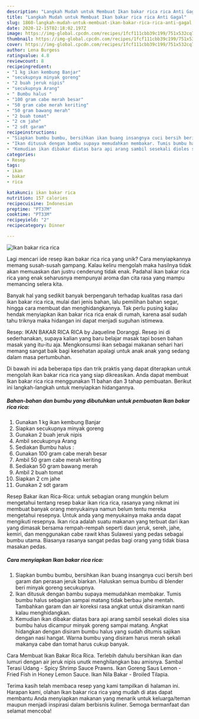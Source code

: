 ```yaml
---
description: "Langkah Mudah untuk Membuat Ikan bakar rica rica Anti Gagal"
title: "Langkah Mudah untuk Membuat Ikan bakar rica rica Anti Gagal"
slug: 1860-langkah-mudah-untuk-membuat-ikan-bakar-rica-rica-anti-gagal
date: 2020-12-15T02:18:02.197Z
image: https://img-global.cpcdn.com/recipes/1fcf111cbb39c199/751x532cq70/ikan-bakar-rica-rica-foto-resep-utama.jpg
thumbnail: https://img-global.cpcdn.com/recipes/1fcf111cbb39c199/751x532cq70/ikan-bakar-rica-rica-foto-resep-utama.jpg
cover: https://img-global.cpcdn.com/recipes/1fcf111cbb39c199/751x532cq70/ikan-bakar-rica-rica-foto-resep-utama.jpg
author: Lena Burgess
ratingvalue: 4.8
reviewcount: 8
recipeingredient:
- "1 kg ikan kembung Banjar"
- "secukupnya minyak goreng"
- "2 buah jeruk nipis"
- "secukupnya Arang"
- " Bumbu halus "
- "100 gram cabe merah besar"
- "50 gram cabe merah keriting"
- "50 gram bawang merah"
- "2 buah tomat"
- "2 cm jahe"
- "2 sdt garam"
recipeinstructions:
- "Siapkan bumbu bumbu, bersihkan ikan buang insangnya cuci bersih beri garam dan perasan jeruk biarkan. Haluskan semua bumbu di blender beri minyak goreng secukupnya."
- "Ikan ditusuk dengan bambu supaya memudahkan membakar. Tumis bumbu halus sebagian sampai matang tidak berbau jahe mentah. Tambahkan garam dan air koreksi rasa angkat untuk disiramkan nanti kalau menghidangkan."
- "Kemudian ikan dibakar diatas bara api arang sambil sesekali dioles sisa bumbu halus dicampur minyak goreng sampai matang. Angkat hidangkan dengan disiram bumbu halus yang sudah ditumis sajikan dengan nasi hangat. Warna bumbu yang disiram harus merah sekali makanya cabe dan tomat harus cukup banyak."
categories:
- Resep
tags:
- ikan
- bakar
- rica

katakunci: ikan bakar rica 
nutrition: 157 calories
recipecuisine: Indonesian
preptime: "PT37M"
cooktime: "PT33M"
recipeyield: "2"
recipecategory: Dinner

---
```



![Ikan bakar rica rica](https://img-global.cpcdn.com/recipes/1fcf111cbb39c199/751x532cq70/ikan-bakar-rica-rica-foto-resep-utama.jpg)

Lagi mencari ide resep ikan bakar rica rica yang unik? Cara menyiapkannya memang susah-susah gampang. Kalau keliru mengolah maka hasilnya tidak akan memuaskan dan justru cenderung tidak enak. Padahal ikan bakar rica rica yang enak seharusnya mempunyai aroma dan cita rasa yang mampu memancing selera kita.

Banyak hal yang sedikit banyak berpengaruh terhadap kualitas rasa dari ikan bakar rica rica, mulai dari jenis bahan, lalu pemilihan bahan segar, hingga cara membuat dan menghidangkannya. Tak perlu pusing kalau hendak menyiapkan ikan bakar rica rica enak di rumah, karena asal sudah tahu triknya maka hidangan ini dapat menjadi suguhan istimewa.

Resep: IKAN BAKAR RICA RICA by Jaqueline Doranggi. Resep ini di sederhanakan, supaya kalian yang baru belajar masak tapi bosen bahan masak yang itu-itu aja. Mengkonsumsi ikan sebagai makanan sehari hari memang sangat baik bagi kesehatan apalagi untuk anak anak yang sedang dalam masa pertumbuhan.


Di bawah ini ada beberapa tips dan trik praktis yang dapat diterapkan untuk mengolah ikan bakar rica rica yang siap dikreasikan. Anda dapat membuat Ikan bakar rica rica menggunakan 11 bahan dan 3 tahap pembuatan. Berikut ini langkah-langkah untuk menyiapkan hidangannya.

<!--inarticleads1-->

##### Bahan-bahan dan bumbu yang dibutuhkan untuk pembuatan Ikan bakar rica rica:

1. Gunakan 1 kg ikan kembung Banjar
1. Siapkan secukupnya minyak goreng
1. Gunakan 2 buah jeruk nipis
1. Ambil secukupnya Arang
1. Sediakan  Bumbu halus :
1. Gunakan 100 gram cabe merah besar
1. Ambil 50 gram cabe merah keriting
1. Sediakan 50 gram bawang merah
1. Ambil 2 buah tomat
1. Siapkan 2 cm jahe
1. Gunakan 2 sdt garam


Resep Bakar ikan Rica-Rica: untuk sebagian orang mungkin belum mengetahui tentang resep bakar ikan rica rica, rasanya yang nikmat ini membuat banyak orang menyukainya namun belum tentu mereka mengetahui resepnya. Untuk anda yang menyukainya maka anda dapat mengikuti resepnya. Ikan rica adalah suatu makanan yang terbuat dari ikan yang dimasak bersama rempah-rempah seperti daun jeruk, sereh, jahe, kemiri, dan menggunakan cabe rawit khas Sulawesi yang pedas sebagai bumbu utama. Biasanya rasanya sangat pedas bagi orang yang tidak biasa masakan pedas. 

<!--inarticleads2-->

##### Cara menyiapkan Ikan bakar rica rica:

1. Siapkan bumbu bumbu, bersihkan ikan buang insangnya cuci bersih beri garam dan perasan jeruk biarkan. Haluskan semua bumbu di blender beri minyak goreng secukupnya.
1. Ikan ditusuk dengan bambu supaya memudahkan membakar. Tumis bumbu halus sebagian sampai matang tidak berbau jahe mentah. Tambahkan garam dan air koreksi rasa angkat untuk disiramkan nanti kalau menghidangkan.
1. Kemudian ikan dibakar diatas bara api arang sambil sesekali dioles sisa bumbu halus dicampur minyak goreng sampai matang. Angkat hidangkan dengan disiram bumbu halus yang sudah ditumis sajikan dengan nasi hangat. Warna bumbu yang disiram harus merah sekali makanya cabe dan tomat harus cukup banyak.


Cara Membuat Ikan Bakar Rica Rica. Terlebih dahulu bersihkan ikan dan lumuri dengan air jeruk nipis unutk menghilangkan bau amisnya. Sambal Terasi Udang - Spicy Shrimp Sauce Prawns. Ikan Goreng Saus Lemon - Fried Fish in Honey Lemon Sauce. Ikan Nila Bakar - Broiled Tilapia. 

Terima kasih telah membaca resep yang kami tampilkan di halaman ini. Harapan kami, olahan Ikan bakar rica rica yang mudah di atas dapat membantu Anda menyiapkan makanan yang menarik untuk keluarga/teman maupun menjadi inspirasi dalam berbisnis kuliner. Semoga bermanfaat dan selamat mencoba!
